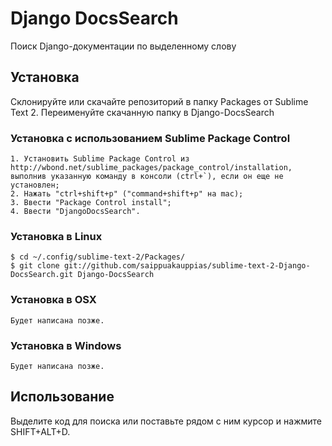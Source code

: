 # Django DocsSearch

Поиск Django-документации по выделенному слову

## Установка

Склонируйте или скачайте репозиторий в папку Packages от Sublime Text 2. 
Переименуйте скачанную папку в 
    Django-DocsSearch

### Установка с использованием Sublime Package Control

    1. Установить Sublime Package Control из http://wbond.net/sublime_packages/package_control/installation, выполнив указанную команду в консоли (ctrl+`), если он еще не установлен;
    2. Нажать "ctrl+shift+p" ("command+shift+p" на mac);
    3. Ввести "Package Control install";
    4. Ввести "DjangoDocsSearch".

### Установка в Linux

    $ cd ~/.config/sublime-text-2/Packages/
    $ git clone git://github.com/saippuakauppias/sublime-text-2-Django-DocsSearch.git Django-DocsSearch

### Установка в OSX

    Будет написана позже.

### Установка в Windows

    Будет написана позже.

## Использование

Выделите код для поиска или поставьте рядом с ним курсор и нажмите SHIFT+ALT+D.
